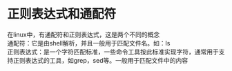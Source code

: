 # 正则表达式和通配符

在linux中，有通配符和正则表达式，这是两个不同的概念  
通配符：它是由shell解析，并且一般用于匹配文件名。如：ls  
正则表达式：是一个字符匹配标准，一些命令工具按此标准实现字符，通常用于支持正则表达式的工具，如grep，sed等。一般用于匹配文件中的内容